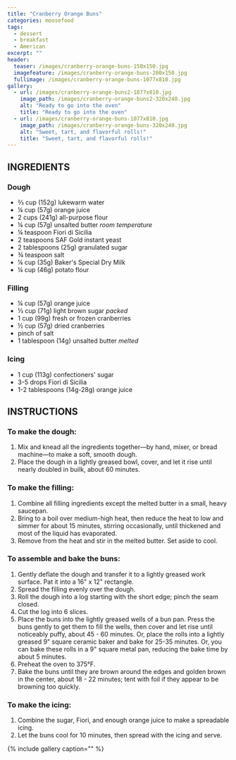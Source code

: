 ```yaml
---
title: "Cranberry Orange Buns"
categories: moosefood
tags: 
  - dessert
  - breakfast
  - American
excerpt: ""
header:
  teaser: /images/cranberry-orange-buns-150x150.jpg
  imagefeature: /images/cranberry-orange-buns-200x150.jpg
  fullimage: /images/cranberry-orange-buns-1077x810.jpg
gallery:  
  - url: /images/cranberry-orange-buns2-1077x810.jpg
    image_path: /images/cranberry-orange-buns2-320x240.jpg
    alt: "Ready to go into the oven"
    title: "Ready to go into the oven"
  - url: /images/cranberry-orange-buns-1077x810.jpg
    image_path: /images/cranberry-orange-buns-320x240.jpg
    alt: "Sweet, tart, and flavorful rolls!"
    title: "Sweet, tart, and flavorful rolls!"
---
```


## INGREDIENTS

### Dough
* ⅔ cup (152g) lukewarm water
* ¼ cup (57g) orange juice
* 2 cups (241g) all-purpose flour
* ¼ cup (57g) unsalted butter _room temperature_
* ¼ teaspoon Fiori di Sicilia
* 2 teaspoons SAF Gold instant yeast
* 2 tablespoons (25g) granulated sugar
* ¾ teaspoon salt
* ¼ cup (35g) Baker's Special Dry Milk
* ¼ cup (46g) potato flour

### Filling
* ¼ cup (57g) orange juice
* ⅓ cup (71g) light brown sugar _packed_
* 1 cup (99g) fresh or frozen cranberries
* ½ cup (57g) dried cranberries
* pinch of salt
* 1 tablespoon (14g) unsalted butter _melted_

### Icing
* 1 cup (113g) confectioners' sugar
* 3-5 drops Fiori di Sicilia
* 1-2 tablespoons (14g-28g) orange juice

## INSTRUCTIONS
### To make the dough:
1. Mix and knead all the ingredients together—by hand, mixer, or bread machine—to make a soft, smooth dough.
2. Place the dough in a lightly greased bowl, cover, and let it rise until nearly doubled in builk, about 60 minutes.

### To make the filling:
1. Combine all filling ingredients except the melted butter in a small, heavy saucepan. 
2. Bring to a boil over medium-high heat, then reduce the heat to low and simmer for about 15 minutes, stirring occasionally, until thickened and most of the liquid has evaporated.
3. Remove from the heat and stir in the melted butter. Set aside to cool.

### To assemble and bake the buns:
1. Gently deflate the dough and transfer it to a lightly greased work surface. Pat it into a 16" x 12" rectangle. 
2. Spread the filling evenly over the dough. 
3. Roll the dough into a log starting with the short edge; pinch the seam closed. 
4. Cut the log into 6 slices.
5. Place the buns into the lightly greased wells of a bun pan. Press the buns gently to get them to fill the wells, then cover and let rise until noticeably puffy, about 45 - 60 minutes. Or, place the rolls into a lightly greased 9" square ceramic baker and bake for 25-35 minutes. Or, you can bake these rolls in a 9" square metal pan, reducing the bake time by about 5 minutes.
6. Preheat the oven to 375°F. 
7. Bake the buns until they are brown around the edges and golden brown in the center, about 18 - 22 minutes; tent with foil if they appear to be browning too quickly.

### To make the icing:
1. Combine the sugar, Fiori, and enough orange juice to make a spreadable icing.
2. Let the buns cool for 10 minutes, then spread with the icing and serve.

{% include gallery caption="" %}